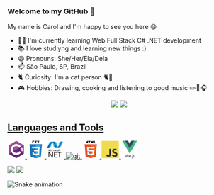 <!-- desenvolver e adicionar banner, conforme:
![Welcome to my GitHub :)!](https://github.com/cgcagnoni/cgcagnoni/blob/main/bannerbase.jpg)
-->

### Welcome to my GitHub 👋
My name is Carol and I'm happy to see you here 😄

- 👩‍🎓 I'm currently learning Web Full Stack C# .NET development
- 📚 I love studiyng and learning new things :)
- 😄 Pronouns: She/Her/Ela/Dela
- 📫 São Paulo, SP, Brazil
- 🐈 Curiosity: I'm a cat person 🐈💖
- 🎮 Hobbies: Drawing, cooking and listening to good music ✏️🍩🎧

<div align="center">
  <a href="https://github.com/cgcagnoni">
  <img height="160em" src="https://github-readme-stats.vercel.app/api?username=cgcagnoni&show_icons=true&theme=dracula&include_all_commits=true&count_private=true"/>
  <img height="160em" src="https://github-readme-stats.vercel.app/api/top-langs/?username=cgcagnoni&layout=compact&langs_count=7&theme=dracula"/>
</div>
  
## Languages and Tools
<p align="left"> <a href="https://www.w3schools.com/cs/" target="_blank" rel="noreferrer"> <img src="https://raw.githubusercontent.com/devicons/devicon/master/icons/csharp/csharp-original.svg" alt="csharp" width="40" height="40"/> </a> <a href="https://www.w3schools.com/css/" target="_blank" rel="noreferrer"> <img src="https://raw.githubusercontent.com/devicons/devicon/master/icons/css3/css3-original-wordmark.svg" alt="css3" width="40" height="40"/> </a> <a href="https://dotnet.microsoft.com/" target="_blank" rel="noreferrer"> <img src="https://raw.githubusercontent.com/devicons/devicon/master/icons/dot-net/dot-net-original-wordmark.svg" alt="dotnet" width="40" height="40"/> </a> <a href="https://git-scm.com/" target="_blank" rel="noreferrer"> <img src="https://www.vectorlogo.zone/logos/git-scm/git-scm-icon.svg" alt="git" width="40" height="40"/> </a> <a href="https://www.w3.org/html/" target="_blank" rel="noreferrer"> <img src="https://raw.githubusercontent.com/devicons/devicon/master/icons/html5/html5-original-wordmark.svg" alt="html5" width="40" height="40"/> </a> <a href="https://developer.mozilla.org/en-US/docs/Web/JavaScript" target="_blank" rel="noreferrer"> <img src="https://raw.githubusercontent.com/devicons/devicon/master/icons/javascript/javascript-original.svg" alt="javascript" width="40" height="40"/> </a> <a href="https://vuejs.org/" target="_blank" rel="noreferrer"> <img src="https://raw.githubusercontent.com/devicons/devicon/master/icons/vuejs/vuejs-original-wordmark.svg" alt="vuejs" width="40" height="40"/> </a> </p>
 
<div> 
  <a href = "mailto:cgcagnoni@gmail.com"><img src="https://img.shields.io/badge/-Gmail-%23333?style=for-the-badge&logo=gmail&logoColor=white" target="_blank"></a>
  <a href="https://www.linkedin.com/in/caroliny-cagnoni/" target="_blank"><img src="https://img.shields.io/badge/-LinkedIn-%230077B5?style=for-the-badge&logo=linkedin&logoColor=white" target="_blank"></a>
 
  ![Snake animation](https://github.com/cgcagnoni/cgcagnoni/blob/output/github-contribution-grid-snake.svg)
 
</div>
